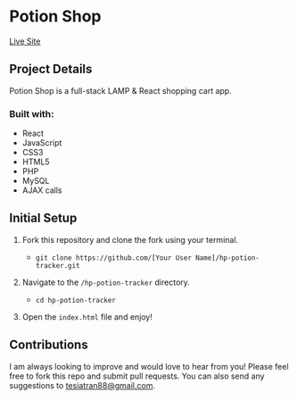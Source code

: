 # Potion Shop

[Live Site](http://potions.tesiatran.com/)

## Project Details

Potion Shop is a full-stack LAMP & React shopping cart app.

### Built with:

- React
- JavaScript
- CSS3
- HTML5
- PHP
- MySQL
- AJAX calls

## Initial Setup

1. Fork this repository and clone the fork using your terminal.
    - `git clone https://github.com/[Your User Name]/hp-potion-tracker.git`

2. Navigate to the `/hp-potion-tracker` directory.
    - `cd hp-potion-tracker`

3. Open the `index.html` file and enjoy!

## Contributions

I am always looking to improve and would love to hear from you! Please feel free to fork this repo and submit pull requests. You can also send any suggestions to [tesiatran88@gmail.com](mailto:tesiatran88@gmail.com).
